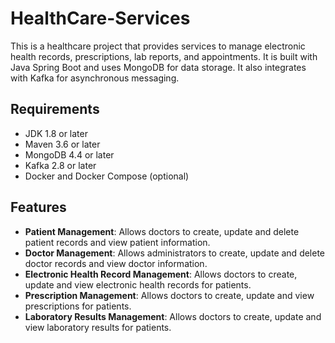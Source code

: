 # HealthCare-Services
This is a healthcare project that provides services to manage electronic health records, prescriptions, lab reports, and appointments. It is built with Java Spring Boot and uses MongoDB for data storage. It also integrates with Kafka for asynchronous messaging.

## Requirements
- JDK 1.8 or later
- Maven 3.6 or later
- MongoDB 4.4 or later
- Kafka 2.8 or later
- Docker and Docker Compose (optional)

## Features
- **Patient Management**: Allows doctors to create, update and delete patient records and view patient information.
- **Doctor Management**: Allows administrators to create, update and delete doctor records and view doctor information.
- **Electronic Health Record Management**: Allows doctors to create, update and view electronic health records for patients.
- **Prescription Management**: Allows doctors to create, update and view prescriptions for patients.
- **Laboratory Results Management**: Allows doctors to create, update and view laboratory results for patients.
